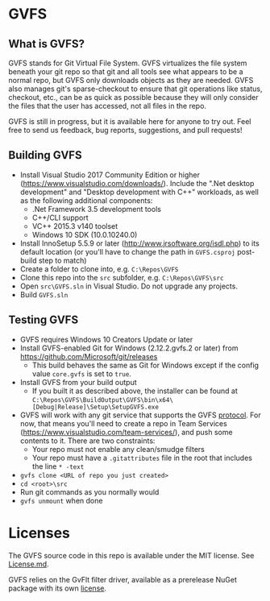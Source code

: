 # GVFS

## What is GVFS?

GVFS stands for Git Virtual File System. GVFS virtualizes the file system beneath your git repo so that git and all tools
see what appears to be a normal repo, but GVFS only downloads objects as they are needed. GVFS also manages git's sparse-checkout
to ensure that git operations like status, checkout, etc., can be as quick as possible because they will only consider the files
that the user has accessed, not all files in the repo.

GVFS is still in progress, but it is available here for anyone to try out. Feel free to send us feedback, bug reports, suggestions, and pull requests!

## Building GVFS

* Install Visual Studio 2017 Community Edition or higher (https://www.visualstudio.com/downloads/). Include the ".Net desktop development" and 
"Desktop development with C++" workloads, as well as the following additional components:
  * .Net Framework 3.5 development tools
  * C++/CLI support
  * VC++ 2015.3 v140 toolset
  * Windows 10 SDK (10.0.10240.0)
* Install InnoSetup 5.5.9 or later (http://www.jrsoftware.org/isdl.php) to its default location (or you'll have to change the path in `GVFS.csproj` post-build step to match)
* Create a folder to clone into, e.g. `C:\Repos\GVFS`
* Clone this repo into the `src` subfolder, e.g. `C:\Repos\GVFS\src`
* Open `src\GVFS.sln` in Visual Studio. Do not upgrade any projects.
* Build `GVFS.sln`

## Testing GVFS

* GVFS requires Windows 10 Creators Update or later
* Install GVFS-enabled Git for Windows (2.12.2.gvfs.2 or later) from https://github.com/Microsoft/git/releases
  * This build behaves the same as Git for Windows except if the config value `core.gvfs` is set to `true`.
* Install GVFS from your build output
  * If you built it as described above, the installer can be found at `C:\Repos\GVFS\BuildOutput\GVFS\bin\x64\[Debug|Release]\Setup\SetupGVFS.exe`
* GVFS will work with any git service that supports the GVFS [protocol](Protocol.md). For now, that means you'll need to create a repo in 
Team Services (https://www.visualstudio.com/team-services/), and push some contents to it. There are two constraints:
  * Your repo must not enable any clean/smudge filters
  * Your repo must have a `.gitattributes` file in the root that includes the line `* -text`
* `gvfs clone <URL of repo you just created>`
* `cd <root>\src`
* Run git commands as you normally would
* `gvfs unmount` when done

# Licenses

The GVFS source code in this repo is available under the MIT license. See [License.md](License.md).

GVFS relies on the GvFlt filter driver, available as a prerelease NuGet package with its own [license](GvFlt_EULA.docx).
